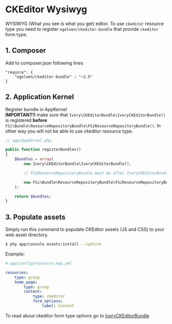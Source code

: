 # CKEditor Wysiwyg

WYSIWYG (What you see is what you get) editor.
To use ``ckeditor`` resource type you need to register ``egeloen/ckeditor-bundle`` that provide ``ckeditor``
form type.

## 1. Composer
Add to composer.json following lines

```
"require": {
    "egeloen/ckeditor-bundle" : "~2.5"
}
```

## 2. Application Kernel
 
Register bundle in AppKernel  
**IMPORTANT!!** make sure that ``Ivory\CKEditorBundle\IvoryCKEditorBundle()`` is registered
**before** ``FSi\Bundle\ResourceRepositoryBundle\FSiResourceRepositoryBundle()``. In other way you will not be able
to use ckeditor resource type.

```php
// app/AppKernel.php

public function registerBundles()
{
    $bundles = array(
        new Ivory\CKEditorBundle\IvoryCKEditorBundle(),

        // FSiResourceRepositoryBundle must be after IvoryCKEditorBundle

        new FSi\Bundle\ResourceRepositoryBundle\FSiResourceRepositoryBundle()
    );

    return $bundles;
}
```

## 3. Populate assets

Simply run this command to populate CKEditor assets (JS and CSS) to your web asset directory.

``` bash
$ php app/console assets:install --symlink
```


Example:

```yaml
# app/config/resource_map.yml

resources:
    type: group
    home_page:
        type: group
        content:
            type: ckeditor
            form_options:
                label: Content
```

To read about ckeditor form type options go to [IvoryCKEditorBundle](https://github.com/egeloen/IvoryCKEditorBundle/blob/master/Resources/doc/configuration.md)
